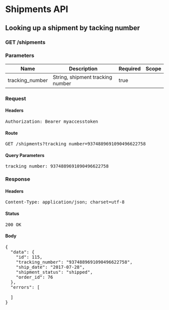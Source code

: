 # Shipments API

## Looking up a shipment by tacking number

### GET /shipments

### Parameters

| Name | Description | Required | Scope |
|------|-------------|----------|-------|
| tracking_number | String, shipment tracking number | true |  |

### Request

#### Headers

<pre>Authorization: Bearer myaccesstoken</pre>

#### Route

<pre>GET /shipments?tracking_number=9374889691090496622758</pre>

#### Query Parameters

<pre>tracking_number: 9374889691090496622758</pre>

### Response

#### Headers

<pre>Content-Type: application/json; charset=utf-8</pre>

#### Status

<pre>200 OK</pre>

#### Body

<pre>{
  "data": {
    "id": 115,
    "tracking_number": "9374889691090496622758",
    "ship_date": "2017-07-28",
    "shipment_status": "shipped",
    "order_id": 76
  },
  "errors": [

  ]
}</pre>
